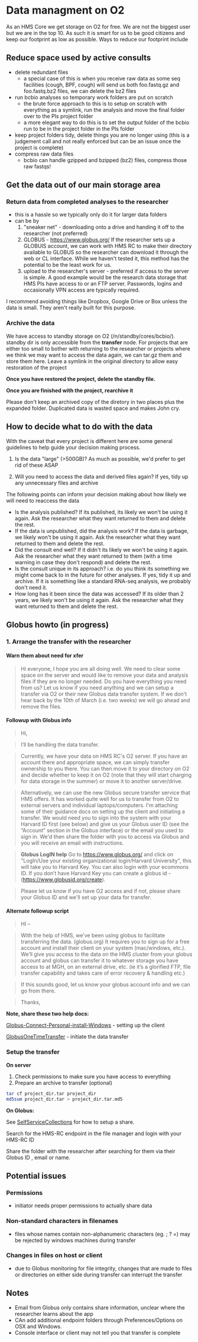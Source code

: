 # Data managment on O2

As an HMS Core we get storage on O2 for free. We are not the biggest user but we are in the top 10. As such it is smart for us to be good citizens and keep our footprint as low as possible. Ways to reduce our footprint include
## Reduce space used by active consults
* delete redundant files 
  * a special case of this is when you receive raw data as some seq facilities (cough, BPF, cough) will send us both foo.fastq.gz and foo.fastq.bz2 files, we can delete the bz2 files
* run bcbio analyses so temporary work folders are put on scratch 
  * the brute force approach to this is to setup on scratch with everything as a symlink, run the analysis and move the final folder over to the PIs project folder
  * a more elegant way to do this is to set the output folder of the bcbio run to be in the project folder in the PIs folder
* keep project folders tidy, delete things you are no longer using (this is a judgement call and not really enforced but can be an issue once the project is complete)
* compress raw data files
  * bcbio can handle gzipped and bzipped (bz2) files, compress those raw fastqs!

## Get the data out of our main storage area
### Return data from completed analyses to the researcher
* this is a hassle so we typically only do it for larger data folders
* can be by
  1) "sneaker net" - downloading onto a drive and handing it off to the researcher (not preferred)
  2) GLOBUS - https://www.globus.org/ If the researcher sets up a GLOBUIS account, we can work with HMS RC to make their directory available to GLOBUS so the researcher can download it through the web or CL interface. While we haven't tested it, this method has the potential to be the least work for us.
  3) upload to the researcher's server - preferred if access to the server is simple. A good example would be the research data storage that HMS PIs have access to or an FTP server. Passwords, logins and occasionally VPN access are typically required.
  
I recommend avoiding things like Dropbox, Google Drive or Box unless the data is small. They aren't really built for this purpose.

### Archive the data
We have access to standby storage on O2 (/n/standby/cores/bcbio/). standby dir is only accessible from the **transfer** node. For projects that are either too small to bother with returning to the researcher or projects where we think we may want to access the data again, we can tar.gz them and store them here. Leave a symlink in the original directory to allow easy restoration of the project 

**Once you have restored the project, delete the standby file.**

**Once you are finished with the project, rearchive it**

Please don't keep an archived copy of the diretory in two places plus the expanded folder. Duplicated data is wasted space and makes John cry.

## How to decide what to do with the data
With the caveat that every project is different here are some general guidelines to help guide your decision making process.

1) Is the data "large" (>500GB)? As much as possible, we'd prefer to get rid of these ASAP

2) Will you need to access the data and derived files again? If yes, tidy up any unnecessary files and archive
 
 The following points can inform your decision making about how likely we will need to reaccess the data
  * Is the analysis published? If its published, its likely we won't be using it again. Ask the researcher what they want returned to them and delete the rest.
  * If the data is unpublished, did the analysis work? If the data is garbage, we likely won't be using it again. Ask the researcher what they want returned to them and delete the rest.
  * Did the consult end well? If it didn't its likely we won't be using it again. Ask the researcher what they want returned to them (with a time warning in case they don't respond) and delete the rest.
  * Is the consult unique in its approach? i.e. do you think its something we might come back to in the future for other analyses. If yes, tidy it up and archive. If it is something like a standard RNA-seq analysis, we probably don't need it. 
 * How long has it been since the data was accessed? If its older than 2 years, we likely won't be using it again. Ask the researcher what they want returned to them and delete the rest.

## Globus howto (in progress)

### 1. Arrange the transfer with the researcher

#### Warn them about need for xfer 
>Hi everyone, 
>I hope you are all doing well. 
>We need to clear some space on the server and would like to remove your data and analysis files if they are no longer needed. Do you have everything you need from us?
>Let us know if you need anything and we can setup a transfer via O2 or their new Globus data transfer system. 
>If we don't hear back by the 10th of March (i.e. two weeks) we will go ahead and remove the files. 

#### Followup with Globus info

>Hi, 

>I’ll be handling the data transfer.

>Currently, we have your data on HMS RC's O2 server. If you have an account there and appropriate space, we can simply transfer ownership to you there. You can then move it to your directory on O2 and decide whether to keep it on O2 (note that they will start charging for data storage in the summer) or move it to another server/drive.

>Alternatively, we can use the new Globus secure transfer service that HMS offers. It has worked quite well for us to transfer from O2 to external servers and individual laptops/computers. I'm attaching some of their guidance docs on setting up the client and initiating a transfer. We would need you to sign into the system with your Harvard ID first (see below) and give us your Globus user ID (see the “Account” section in the Globus interface) or the email you used to sign in. We'd then share the folder with you to access via Globus and you will receive an email with instructions. 

>**Globus LogIN help**
>Go to https://www.globus.org/ and click on "LogIn/Use your existing organizational login/Harvard University", this will take you to Harvard Key. You can also login with your ecommons ID. If you don’t have Harvard Key you can create a globus id - (https://www.globusid.org/create).

>Please let us know if you have O2 access and if not, please share your Globus ID and we'll set up your data for transfer.


#### Alternate followup script
>HI  – 
 
>With the help of HMS, we’ve been using globus to facilitate transferring the data. (globus.org) It requires you to sign up for a free account and install their client on your system (mac/windows, etc.). We’ll give you access to the data on the HMS cluster from your globus account and globus can transfer it to whatever storage you have access to at MGH, on an external drive, etc. (ie it’s a glorified FTP, file transfer capability and takes care of error recovery & handling etc.)
 
>If this sounds good, let us know your globus account info and we can go from there. 
 
>Thanks, 


**Note, share these two help docs:**

[Globus-Connect-Personal-install-Windows](https://www.dropbox.com/s/aq2g2i06hdctf38/Globus-Connect-Personal-Install-Windows.pdf?dl=1) - setting up the client

[GlobusOneTimeTransfer](https://www.dropbox.com/s/461sxorxsxcoc5e/GlobusOneTimeTransfer.pdf?dl=1) - initiate the data transfer

### Setup the transfer

**On server**
1. Check permissions to make sure you have access to everything 
2. Prepare an archive to transfer (optional)

```bash
tar cf project_dir.tar project_dir
md5sum project_dir.tar > project_dir.tar.md5
```

**On Globus:**

See [SelfServiceCollections](https://www.dropbox.com/s/gyl41z3y0kwe276/SelfServiceCollections.pdf?dl=1) for how to setup a share. 

Search for the HMS-RC endpoint in the file manager and login with your HMS-RC ID

Share the folder with the researcher after searching for them via their Globus ID , email or name.




## Potential issues
### Permissions 
- initiator needs proper permissions to actually share data
### Non-standard characters in filenames
- files whose names contain non-alphanumeric characters (eg. ; ? =) may be rejected by windows machines during transfer
### Changes in files on host or client
- due to Globus monitoring for file integrity, changes that are made to files or directories on either side during transfer can interrupt the transfer


## Notes
* Email from Globus only contains share information, unclear where the researcher learns about the app
* CAn add additional endpoint folders through Preferences/Options on OSX and Windows.
* Console interface or client may not tell you that transfer is complete








